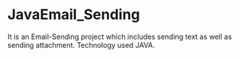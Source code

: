 # JavaEmail_Sending
It is an Email-Sending project which includes sending text as well as sending attachment. Technology used JAVA.

